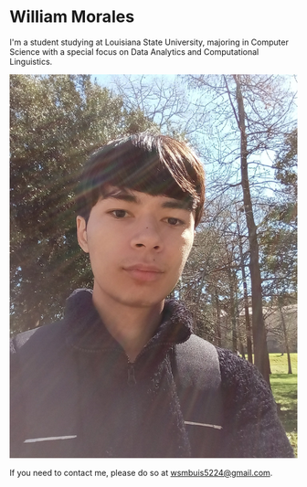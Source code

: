 # William Morales

I'm a student studying at Louisiana State University, majoring in Computer Science with a special focus on Data Analytics and Computational Linguistics. 

![A photo of myself](image/photo-of-me.png)

If you need to contact me, please do so at wsmbuis5224@gmail.com.
